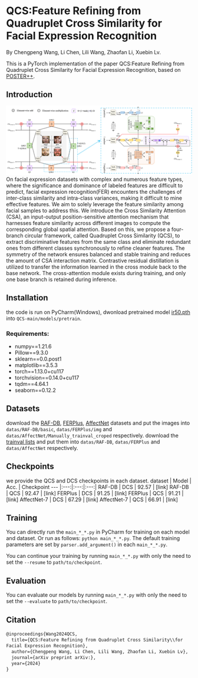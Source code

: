 #  QCS:Feature Refining from Quadruplet Cross Similarity for Facial Expression Recognition
By Chengpeng Wang, Li Chen, Lili Wang, Zhaofan Li, Xuebin Lv.

This is a PyTorch implementation of the paper QCS:Feature Refining from Quadruplet Cross Similarity for Facial Expression Recognition, based on [POSTER++](https://github.com/Talented-Q/POSTER_V2).

## Introduction
<div align="center">
<img width="800" alt="image" src="./fig/framework.png">
</div>
On facial expression datasets with complex and numerous feature types, where the significance and dominance of labeled features are difficult to predict, facial expression recognition(FER) encounters the challenges of inter-class similarity and intra-class variances, making it difficult to mine effective features. We aim to solely leverage the feature similarity among facial samples to address this. We introduce the Cross Similarity Attention (CSA), an input-output position-sensitive attention mechanism that harnesses feature similarity across different images to compute the corresponding global spatial attention. Based on this, we propose a four-branch circular framework, called Quadruplet Cross Similarity (QCS), to extract discriminative features from the same class and eliminate redundant ones from different classes synchronously to refine cleaner features. The symmetry of the network ensures balanced and stable training and reduces the amount of CSA interaction matrix. Contrastive residual distillation is utilized to transfer the information learned in the cross module back to the base network. The cross-attention module exists during training, and only one base branch is retained during inference.

## Installation
the code is run on PyCharm(Windows), dwonload pretrained model [ir50.pth](https://drive.google.com/file/d/17QAIPlpZUwkQzOTNiu-gUFLTqAxS-qHt/view) into `QCS-main/models/pretrain`.

### Requirements:
- numpy==1.21.6
- Pillow==9.3.0
- sklearn==0.0.post1
- matplotlib==3.5.3
- torch==1.13.0+cu117
- torchvision==0.14.0+cu117
- tqdm==4.64.1
- seaborn==0.12.2

## Datasets
download the [RAF-DB](http://www.whdeng.cn/raf/model1.html), [FERPlus](https://github.com/Microsoft/FERPlus), [AffectNet](http://mohammadmahoor.com/affectnet/) datasets and put the images into `datas/RAF-DB/basic`, `datas/FERPlus/img` and `datas/AffectNet/Manually_trainval_croped` respectively.  download the [trainval lists](https://drive.google.com/file/d/1aZktijAqGip5TbgmpkH20jRKN3jRPFrD/view?usp=sharing) and put them into `datas/RAF-DB`, `datas/FERPlus` and `datas/AffectNet` respectively.


## Checkpoints
we provide the QCS and DCS checkpoints in each dataset.
dataset | Model | Acc. | Checkpoint
--- |:---:|:---:|:---:|
RAF-DB | DCS | 92.57 | [link]
RAF-DB | QCS | 92.47 | [link]
FERPlus | DCS | 91.25 | [link]
FERPlus | QCS | 91.21 | [link]
AffectNet-7 | DCS | 67.29 | [link]
AffectNet-7 | QCS | 66.91 | [link]

## Training
You can directly run the `main_*_*.py` in PyCharm for training on each model and dataset. Or run as follows: `python main_*_*.py`. The default training parameters are set by `parser.add_argument()` in each `main_*_*.py`.

You can continue your training by running `main_*_*.py` with only the need to set the `--resume` to `path/to/checkpoint`.
## Evaluation
You can evaluate our models by running `main_*_*.py` with only the need to set the `--evaluate` to `path/to/checkpoint`.

## Citation
```
@inproceedings{Wang2024QCS,
  title={QCS:Feature Refining from Quadruplet Cross Similarity\\for Facial Expression Recognition},
  author={Chengpeng Wang, Li Chen, Lili Wang, Zhaofan Li, Xuebin Lv},
  journal={arXiv preprint arXiv:},
  year={2024}
}
```
